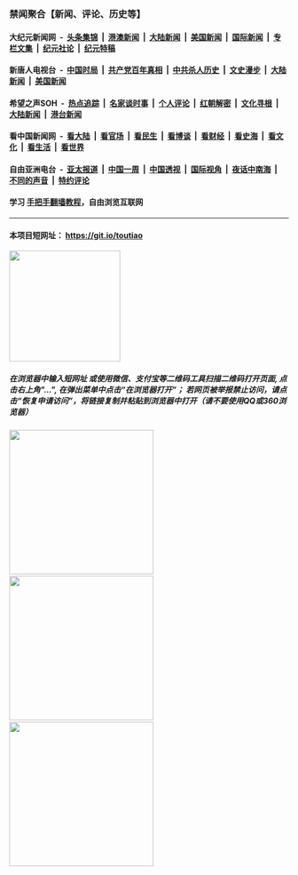 ### 禁闻聚合【新闻、评论、历史等】

#### 大纪元新闻网 &nbsp;-&nbsp; [头条集锦](indexes/E头条集锦.md?t=02271931) &nbsp;|&nbsp; [港澳新闻](indexes/E港澳新闻.md?t=02271931)  &nbsp;|&nbsp; [大陆新闻](indexes/E大陆新闻.md?t=02271931) &nbsp;|&nbsp; [美国新闻](indexes/E美国新闻.md?t=02271931) &nbsp;|&nbsp; [国际新闻](indexes/E国际新闻.md?t=02271931) &nbsp;|&nbsp; [专栏文集](indexes/E专栏文集.md?t=02271931) &nbsp;|&nbsp; [纪元社论](indexes/E纪元社论.md?t=02271931) &nbsp;|&nbsp; [纪元特稿](indexes/E纪元特稿.md?t=02271931) 

#### 新唐人电视台 &nbsp;-&nbsp; [中国时局](indexes/N中国时局.md?t=02271931) &nbsp;|&nbsp; [共产党百年真相](indexes/N共产党百年真相.md?t=02271931) &nbsp;|&nbsp; [中共杀人历史](indexes/N中共杀人历史.md?t=02271931) &nbsp;|&nbsp; [文史漫步](indexes/N文史漫步.md?t=02271931) &nbsp;|&nbsp; [大陆新闻](indexes/N大陆新闻.md?t=02271931) &nbsp;|&nbsp; [美国新闻](indexes/N美国新闻.md?t=02271931)

#### 希望之声SOH &nbsp;-&nbsp; [热点追踪](indexes/H热点追踪.md?t=02271931) &nbsp;|&nbsp; [名家谈时事](indexes/H名家谈时事.md?t=02271931) &nbsp;|&nbsp; [个人评论](indexes/H个人评论.md?t=02271931)  &nbsp;|&nbsp; [红朝解密](indexes/H红朝解密.md?t=02271931) &nbsp;|&nbsp; [文化寻根](indexes/H文化寻根.md?t=02271931) &nbsp;|&nbsp; [大陆新闻](indexes/H大陆新闻.md?t=02271931) &nbsp;|&nbsp; [港台新闻](indexes/H港台新闻.md?t=02271931)

#### 看中国新闻网 &nbsp;-&nbsp; [看大陆](indexes/S看大陆.md?t=02271931) &nbsp;|&nbsp; [看官场](indexes/S看官场.md?t=02271931) &nbsp;|&nbsp; [看民生](indexes/S看民生.md?t=02271931)  &nbsp;|&nbsp; [看博谈](indexes/S看博谈.md?t=02271931) &nbsp;|&nbsp; [看财经](indexes/S看财经.md?t=02271931) &nbsp;|&nbsp; [看史海](indexes/S看史海.md?t=02271931) &nbsp;|&nbsp; [看文化](indexes/S看文化.md?t=02271931) &nbsp;|&nbsp; [看生活](indexes/S看生活.md?t=02271931) &nbsp;|&nbsp; [看世界](indexes/S看世界.md?t=02271931)

#### 自由亚洲电台 &nbsp;-&nbsp; [亚太报道](indexes/R亚太报道.md?t=02271931) &nbsp;|&nbsp; [中国一周](indexes/R中国一周.md?t=02271931) &nbsp;|&nbsp; [中国透视](indexes/R中国透视.md?t=02271931)  &nbsp;|&nbsp; [国际视角](indexes/R国际视角.md?t=02271931) &nbsp;|&nbsp; [夜话中南海](indexes/R夜话中南海.md?t=02271931) &nbsp;|&nbsp; [不同的声音](indexes/R不同的声音.md?t=02271931) &nbsp;|&nbsp; [特约评论](indexes/R特约评论.md?t=02271931)

#### 学习 [手把手翻墙教程](https://github.com/gfw-breaker/guides/wiki)，自由浏览互联网

----

#### 本项目短网址： https://git.io/toutiao
<img src="https://raw.githubusercontent.com/gfw-breaker/banned-news/master/scripts/img/qr.png" width="200px"/>  

##### 在浏览器中输入短网址 或使用微信、支付宝等二维码工具扫描二维码打开页面, 点击右上角"...", 在弹出菜单中点击“在浏览器打开”； 若网页被举报禁止访问，请点击“恢复申请访问”，将链接复制并粘贴到浏览器中打开（请不要使用QQ或360浏览器）

<img src="https://raw.githubusercontent.com/gfw-breaker/banned-news/master/scripts/img/1.png" width="260px"/> &nbsp; <img src="https://raw.githubusercontent.com/gfw-breaker/banned-news/master/scripts/img/2.png" width="260px"/> &nbsp; <img src="https://raw.githubusercontent.com/gfw-breaker/banned-news/master/scripts/img/3.png" width="260px"/>
